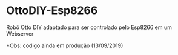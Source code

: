 # OttoDIY-Esp8266
Robô Otto DIY adaptado para ser controlado pelo Esp8266 em um Webserver

*Obs: codigo ainda em produção (13/09/2019)
